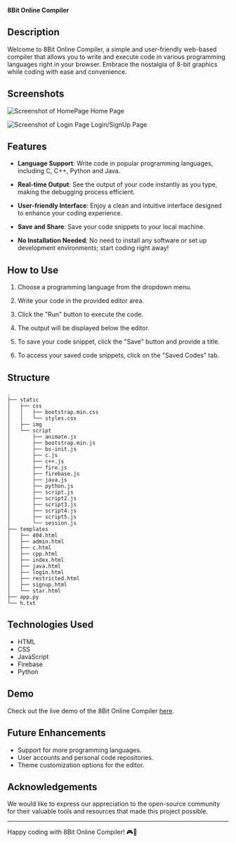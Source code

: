 **8Bit Online Compiler**




## Description

Welcome to 8Bit Online Compiler, a simple and user-friendly web-based compiler that allows you to write and execute code in various programming languages right in your browser. Embrace the nostalgia of 8-bit graphics while coding with ease and convenience.

## Screenshots
![Screenshot of HomePage](https://firebasestorage.googleapis.com/v0/b/myblog-8800d.appspot.com/o/manifest%2FgithubPinned%2Fcompiler.jpeg?alt=media&token=cb347532-004f-4d55-acd8-7451987be3ff)
Home Page 

![Screenshot of Login Page](https://firebasestorage.googleapis.com/v0/b/myblog-8800d.appspot.com/o/manifest%2FgithubPinned%2Fcompilerlogin.jpeg?alt=media&token=31b393b5-f8a3-49ef-943a-cdd0cb82610a)
Login/SignUp Page
## Features

- **Language Support**: Write code in popular programming languages, including C, C++, Python and Java.

- **Real-time Output**: See the output of your code instantly as you type, making the debugging process efficient.

- **User-friendly Interface**: Enjoy a clean and intuitive interface designed to enhance your coding experience.

- **Save and Share**: Save your code snippets to your local machine.

- **No Installation Needed**: No need to install any software or set up development environments; start coding right away!

## How to Use

1. Choose a programming language from the dropdown menu.

2. Write your code in the provided editor area.

3. Click the "Run" button to execute the code.

4. The output will be displayed below the editor.

5. To save your code snippet, click the "Save" button and provide a title.

6. To access your saved code snippets, click on the "Saved Codes" tab.

## Structure
```
.
├── static
│   ├── css
│   │   ├── bootstrap.min.css
│   │   └── styles.css
│   ├── img
│   └── script
│       ├── animate.js
│       ├── bootstrap.min.js
│       ├── bs-init.js
│       ├── c.js
│       ├── c++.js
│       ├── fire.js
│       ├── firebase.js
│       ├── java.js
│       ├── python.js
│       ├── script.js
│       ├── script2.js
│       ├── script3.js
│       ├── script4.js
│       ├── script5.js
│       └── session.js
├── templates
│   ├── 404.html
│   ├── admin.html
│   ├── c.html
│   ├── cpp.html
│   ├── index.html
│   ├── java.html
│   ├── login.html
│   ├── restricted.html
│   ├── signup.html
│   └── star.html
├── app.py
└── h.txt

```

## Technologies Used

- HTML
- CSS
- JavaScript
- Firebase
- Python

## Demo

Check out the live demo of the 8Bit Online Compiler [here](http://207.246.112.202:8080).

## Future Enhancements

- Support for more programming languages.
- User accounts and personal code repositories.
- Theme customization options for the editor.


## Acknowledgements

We would like to express our appreciation to the open-source community for their valuable tools and resources that made this project possible.

---
Happy coding with 8Bit Online Compiler! 🎮🚀
